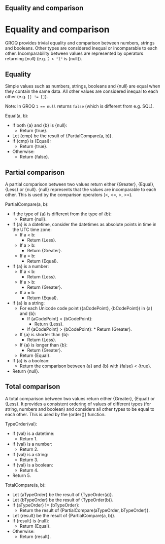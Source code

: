 Equality and comparison
-------

# Equality and comparison

GROQ provides trivial equality and comparison between numbers, strings and booleans. Other types are considered inequal or incomparable to each other. Incomparability between values are represented by operators returning {null} (e.g. `2 > "1"` is {null}).

## Equality

Simple values such as numbers, strings, booleans and {null} are equal when they contain the same data. All other values are considered inequal to each other (e.g. `[] != []`).

Note: In GROQ `1 == null` returns `false` (which is different from e.g. SQL). 

Equal(a, b):

* If both {a} and {b} is {null}:
  * Return {true}.
* Let {cmp} be the result of {PartialCompare(a, b)}.
* If {cmp} is {Equal}:
  * Return {true}.
* Otherwise:
  * Return {false}.

## Partial comparison

A partial comparison between two values return either {Greater}, {Equal}, {Less} or {null}. {null} represents that the values are incomparable to each other. This is used by the comparison operators (<, <=, >, >=).

PartialCompare(a, b):

* If the type of {a} is different from the type of {b}:
  * Return {null}.
* If {a} is a datetime, consider the datetimes as absolute points in time in the UTC time zone:
  * If a < b:
      * Return {Less}.
  * If a > b:
      * Return {Greater}.
  * If a = b:
      * Return {Equal}.
* If  {a} is a number:
  * If a < b:
      * Return {Less}.
  * If a > b:
      * Return {Greater}.
  * If a = b:
      * Return {Equal}.
* If {a} is a string:
  * For each Unicode code point ({aCodePoint}, {bCodePoint}) in {a} and {b}:
      * If {aCodePoint} < {bCodePoint}:
          * Return {Less}.
    * If {aCodePoint} > {bCodePoint}:
          * Return {Greater}.
  * If {a} is shorter than {b}:
      * Return {Less}.
  * If {a} is longer than {b}:
      * Return {Greater}.
  * Return {Equal}.
* If {a} is a boolean:
  * Return the comparison between {a} and {b} with {false} < {true}.
* Return {null}.

## Total comparison

A total comparison between two values return either {Greater}, {Equal} or {Less}. It provides a consistent ordering of values of different types (for string, numbers and boolean) and considers all other types to be equal to each other. This is used by the {order()} function.

TypeOrder(val):

* If {val} is a datetime:
  * Return 1.
* If {val} is a number:
  * Return 2.
* If {val} is a string:
  * Return 3.
* If {val} is a boolean:
  * Return 4.
* Return 5.

TotalCompare(a, b):

* Let {aTypeOrder} be the result of {TypeOrder(a)}.
* Let {bTypeOrder} be the result of {TypeOrder(b)}.
* If {aTypeOrder} != {bTypeOrder}:
  * Return the result of {PartialCompare(aTypeOrder, bTypeOrder)}.
* Let {result} be the result of {PartialCompare(a, b)}.
* If {result} is {null}:
  * Return {Equal}.
* Otherwise:
  * Return {result}.


